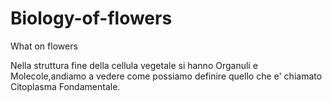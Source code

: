 # Biology-of-flowers
What on flowers

Nella struttura fine della cellula vegetale
si hanno Organuli e Molecole,andiamo a vedere
come possiamo definire quello che e' chiamato
 Citoplasma Fondamentale.
